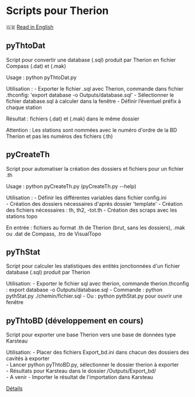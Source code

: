 Scripts pour Therion
====================

🇬🇧 [Read in English](./README.en.md)

pyThtoDat
---------

Script pour convertir une database (.sql) produit par Therion
en fichier Compass (.dat) et (.mak)


Usage : python pyThtoDat.py

Utilisation :
	- Exporter le fichier .sql avec Therion, commande dans fichier .thconfig: 'export database -o Outputs/database.sql'
	- Sélectionner le fichier database.sql à calculer dans la fenêtre
	- Définir l’éventuel préfix à chaque station

Résultat : fichiers (.dat) et (.mak) dans le même dossier

Attention : Les stations sont nommées avec le numéro d'ordre de la BD Therion et pas les numéros des fichiers (.th)

	
pyCreateTh
------------

Script pour automatiser la création des dossiers et fichiers pour un fichier .th

Usage : python pyCreateTh.py  (pyCreateTh.py --help)

Utilisation :
	- Définir les différentes variables dans fichier config.ini   
	- Création des dossiers nécessaires d'après dossier 'template'
	- Création des fichiers nécessaires : th, th2, -tot.th
	- Création des scraps avec les stations topo
	
En entrée : fichiers au format .th de Therion (brut, sans les dossiers), .mak ou .dat de Compass, .tro de VisualTopo 


pyThStat
--------

Script pour calculer les statistiques des entités jonctionnées d'un fichier database (.sql) produit par Therion

Utilisation:
	- Exporter le fichier sql avec therion, commande therion.thconfig : export database -o Outputs/database.sql
	- Commande : python pythStat.py ./chemin/fichier.sql
	- Ou : python pythStat.py  pour ouvrir une fenêtre
	
	
pyThtoBD (développement en cours)
--------

Script pour exporter une base Therion vers une base de données type Karsteau 

Utilisation:
	- Placer des fichiers Export_bd.ini dans chacun des dossiers des cavités à exporter                                    
	- Lancer python pyThtoBD.py, sélectionner le dossier therion à exporter                                                 
	- Résultats pour Karsteau dans le dossier /Outputs/Export_bd/                                                             
	- A venir - Importer le résultat de l'importation dans Karsteau    

[Détails](./pyThtoBD/README.rst)	